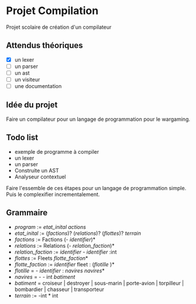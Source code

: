 # Projet Compilation
Projet scolaire de création d'un compilateur

## Attendus théoriques
- [X] un lexer
- [ ] un parser
- [ ] un ast
- [ ] un visiteur
- [ ] une documentation

## Idée du projet

Faire un compilateur pour un langage de programmation pour le wargaming.

## Todo list
- exemple de programme à compiler
- un lexer
- un parser
- Construite un AST
- Analyseur contextuel

Faire l'essemble de ces étapes pour un langage de programmation simple. Puis le complexifier incrementalement.

## Grammaire
- _program_ := _etat_inital_  _actions_  
- _etat_inital_ := (_factions_)? (_relations_)? (_flottes_)? _terrain_  
- _factions_ := Factions (- _identifier_)*  
- _relations_ := Relations (- _relation_faction_)*  
- _relation_faction_ := _identifier_ - _identifier_ :int  
- _flottes_ := Fleets _flotte_faction_*  
- _flotte_faction_ := _identifier_  fleet : (_flotille_ )* 
- _flotille_ = - _identifier_ : _navires_ _navires_*   
- _navires_ = - - int _batiment_
- _batiment_ = croiseur | destroyer | sous-marin | porte-avion | torpilleur | bombardier | chasseur | transporteur
- _terrain_ := -int * int  
